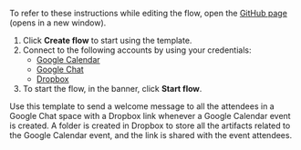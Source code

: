 To refer to these instructions while editing the flow, open the [GitHub page](https://github.com/ot4i/app-connect-templates/tree/master/resources/markdown/Send%20a%20Google%20Chat%20welcome%20message%20with%20a%20Dropbox%20link%20to%20all%20the%20attendees%20of%20a%20Google%20Calendar%20event_instructions.md) (opens in a new window).

1. Click **Create flow** to start using the template.
2. Connect to the following accounts by using your credentials:
   - [Google Calendar](https://www.ibm.com/docs/en/app-connect/containers_cd?topic=apps-google-calendar) 
   - [Google Chat](https://www.ibm.com/docs/en/app-connect/containers_cd?topic=apps-google-chat)
   - [Dropbox](https://www.ibm.com/docs/en/app-connect/containers_cd?topic=apps-dropbox)
3. To start the flow, in the banner, click **Start flow**.


Use this template to send a welcome message to all the attendees in a Google Chat space with a Dropbox link whenever a Google Calendar event is created. A folder is created in Dropbox to store all the artifacts related to the Google Calendar event, and the link is shared with the event attendees.








